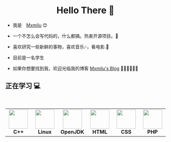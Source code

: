<h1 align="center"> Hello There 👋 </h1>


* 我是　[Mxmilu](http://mxmilu.top) :blush:
* 一个不怎么会写代码的，什么都搞。热衷开源项目。🤔
* 喜欢研究一些新鲜的事物，喜欢音乐🎶，看电影.📖

* 目前是一名学生
  

* 如果你想要找到我，欢迎光临我的博客 [Mxmilu's Blog](https://mxmilu.top/) 🎊🎊🎊🎊🎊🎊


## 正在学习 :computer:

<br>
<table  width = "600px">
<tbody>
 <tr>
<td align="center" width="70px">
<div>
<img height=60px src="https://bkimg.cdn.bcebos.com/pic/faf2b2119313b07eca80a2d58a9d862397dda0442691?x-bce-process=image/resize,m_lfit,w_536,limit_1/format,f_jpg"> 
</div>
<span><b><center>C++</center></b></span> 
</td>


<td align="center" width="70px">
<div>
<img height=60px src="https://upload.wikimedia.org/wikipedia/commons/a/af/Tux.png"> 
</div>
<span><b><center>Linux </center></b></span> 
</td>



<td align="center" width="70px">
<div>
<img height=60px src="https://avatars.githubusercontent.com/u/41768318?s=200&v=4"> 
</div>
<span><b><center>OpenJDK</center></b></span> 
</td>



<td align="center" width="70px">
<div>
<img height=60px src="https://bkimg.cdn.bcebos.com/pic/fcfaaf51f3deb48fed44b731fe1f3a292df5782b?x-bce-process=image/watermark,image_d2F0ZXIvYmFpa2U4MA==,g_7,xp_5,yp_5/format,f_auto"> 
</div>
<span><b><center>HTML</center></b></span> 
</td>



<td align="center" width="70px">
<div>
<img height=60px src="https://bkimg.cdn.bcebos.com/pic/279759ee3d6d55fbe2fea0a66f224f4a20a4dd72?x-bce-process=image/resize,m_lfit,w_536,limit_1/format,f_jpg"> 
</div>
<span><b><center>CSS</center></b></span> 
</td>



<td align="center" width="70px">
<div>
<img height=60px src="https://bkimg.cdn.bcebos.com/pic/d01373f082025aafa40f8c09ebbfbc64034f79f0aced?x-bce-process=image/watermark,image_d2F0ZXIvYmFpa2UyNzI=,g_7,xp_5,yp_5/format,f_auto"> 
</div>
<span><b><center>PHP</center></b></span> 
</td>
</tr>

</tbody>
</table>





